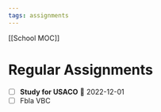 ```yaml
---
tags: assignments
---
```

[[School MOC]]
# Regular Assignments
- [ ] **Study for USACO** 📅 2022-12-01
- [ ] Fbla VBC